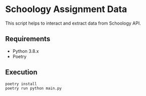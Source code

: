 # Schoology Assignment Data

This script helps to interact and extract data from Schoology API.

## Requirements

* Python 3.8.x
* Poetry

## Execution

```bash
poetry install
poetry run python main.py
```
